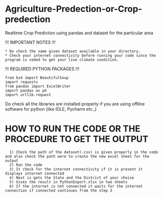 # Agriculture-Predection-or-Crop-predection
Realtime Crop Prediction using pandas and dataset for the particular area 

!!!  IMPORTANT NOTES  !!!

    * Do check the same given dataset available in your directory.
    * Check your internet connectivity before running your code since the program is coded to get your live climate condition.

!!!  REQUIRED PYTHON PACKAGES   !!!


    from bs4 import BeautifulSoup 
    import requests
    from pandas import ExcelWriter
    import pandas as pd 
    import urllib.request
    

Do check all the libraries are installed properly if you are using offline software for python (like IDLE, Pycharm etc.,)

# HOW TO RUN THE CODE OR THE PROCEDURE TO GET THE OUTPUT

      1) Check the path of the dataset(.csv) is given properly in the code and also check the path were to create the new excel sheet for the output
      2) Run the code 
      3) It check for the internet connectivity if it is present it displays internet connected
      4) Next is gets the State and the District of your choise 
      5) Gives the result in PythonExport.xlsx in two sheets 
      6) If the internet is not connected it waits for the internet connection if connected continues from the step 3

